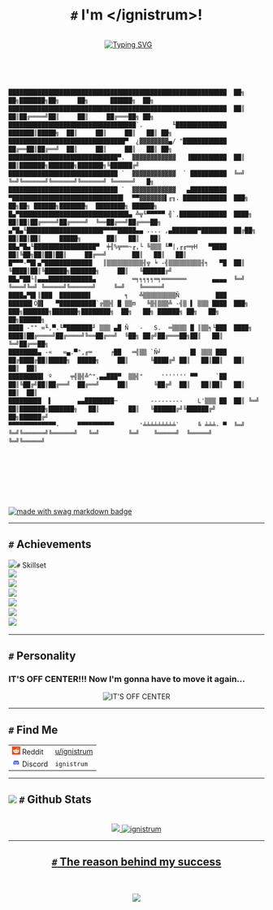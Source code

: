 <div align="center">

# `#` I'm **&lt;/ignistrum&gt;!**



</div>

<div style="display: flex; align-items: flex-start; justify-content: space-between; flex-wrap: wrap; gap: 2rem;">

<div style="flex: 1; min-width: 280px;">



<p align="center">
   <a href="https://git.io/typing-svg"><img src="https://readme-typing-svg.demolab.com?font=&weight=100&size=25&pause=1000&color=8806CE&width=435&lines=Hii!+Welcome+to+my+GitHub+page!;I+make+mostly+AI+applications;Do+you+have+any+code+snippets3F;Or+maybe+I+can+share+some+debugging+headaches+with+you+%3AD;Who+doesn't+like+coding%3F;Screw+debugging;Bython+ftw" alt="Typing SVG" /></a>
</p>


</div>

<br><br>     

<!--- ------------------------------------------------------------------------------------------------------------------------------------------------------ -->
<!--- -- Nice to Meet You ---------------------------------------------------------------------------------------------------------------------------------- -->
<!--- ------------------------------------------------------------------------------------------------------------------------------------------------------ -->


```
████████████████████████████████████████████████████████████  ██╗  ██╗███████╗██╗     ██╗      ██████╗  ██╗ 
████████████████████████████████████████████████████████████  ██║  ██║██╔════╝██║     ██║     ██╔═══██╗ ██╗ 
███████████████████████████████████`.        ╙██████████████  ███████║█████╗  ██║     ██║     ██║   ██║ ██╗ 
████████████████████████████████▀  ¿▓▓▓▓▓▓▓▓▄/ "████████████  ██╔══██║██╔══╝  ██║     ██║     ██║   ██║ ██╗ 
██████████████████████████████▀.  ▓▓▓▓▓▓▓▓▓▓▓▓   ▐██████████  ██║  ██║███████╗███████╗███████╗╚██████╔╝  
██████████████████████████████ `  ▓▓▓▓▓▓▓▓▓▓▓▓  ` ██████████  ╚═╝  ╚═╝╚══════╝╚══════╝╚══════╝ ╚═════╝   █╗
██████████████████████████████ `  ▓▓▓▓▓▓▓▓▓▓▓▓   ▄██████████
▀██████████████████████████████▌  ▀▀▓▓▓▓▓▓▓▌╓╖. ████████████  ███╗   ██╗██╗ ██████╗███████╗  ████████╗ ██████╗
█▄▀██████████████████████████████▄ ╩╦╙▀▀▀▀▀ ╣`,█████████████  ████╗  ██║██║██╔════╝██╔════╝  ╚══██╔══╝██╔═══██╗
▄▀█▄╙█████████████████████▀▀▀▀█████▄▄ .... ,▄███████▀███████  ██╔██╗ ██║██║██║     █████╗       ██║   ██║   ██║
██▄▀█▄╙█████████████████▀  ╪╢%╦══~╓,└ ╚▒▒▒ ╙▀|,╓╓═╤H   ▀████  ██║╚██╗██║██║██║     ██╔══╝       ██║   ██║   ██║
█▀▀▀-▀█▌▄▀█████████████   ║▒▒▒▒▒▒▒▒▒▒╢╦ ╘ -╣▒▒▒▒▒▒▒▒▒╢╕   ▀█  ██║ ╚████║██║╚██████╗███████╗     ██║   ╚██████╔╝
██▄▀██└║▄▄▄████████████▄          ═╕╕╕╕╕═╕═══════       ▄▄▄▄  ╚═╝  ╚═══╝╚═╝ ╚═════╝╚══════╝     ╚═╝    ╚═════╝
████▄▀█▌║███  ████████▌         ╕   ╩▒▒▒▒▒▒▒▒▒Ñ          ███
██████▌Ö▓▌   ▀██████████`╔▒▒╣ █ ▒▒m   ╚▒╢▒▒▒╩ -╣▒ ▌ ▒▒▒ ████  ███╗   ███╗███████╗███████╗████████╗  ██╗   ██╗ ██████╗ ██╗   ██╗    ██╗██████╗
████ -"" ∞╙,▀.╙▀███████╜ ▒▒▒ ▄█ Ñ   -   S.  ═▒▒▒▒ █ ║▒▒╕└███  ████╗ ████║██╔════╝██╔════╝╚══██╔══╝  ╚██╗ ██╔╝██╔═══██╗██║   ██║    ╚═╝██╔══██╗ 
████████▄ -«   ∞▄.▀",╓═     ╒██   ═╣▒▒ `Ñ╛        █▌ ▒▒▒ ███  ██╔████╔██║█████╗  █████╗     ██║      ╚████╔╝ ██║   ██║██║   ██║       ██║  ██║
█████████▌ º     ╤╣▒╣╩^",▄▄███▀  ▒▒╣"     ''''''' ▀▀     `██  ██║╚██╔╝██║██╔══╝  ██╔══╝     ██║       ╚██╔╝  ██║   ██║██║   ██║       ██║  ██║
█████████  ▌       ▄▄████████─         ---------    L'▒▒▒ ██  ██║ ╚═╝ ██║███████╗███████╗   ██║        ██║   ╚██████╔╝╚██████╔╝    ██╗██████╔╝
▀▀▀▀▀▀▀▀▀▀▀▀▀-     ▀▀▀▀▀▀▀▀▀▀       '╧╧╧╧╧╧╧╧╧`     ╚ ╧╧╧- ▀  ╚═╝     ╚═╝╚══════╝╚══════╝   ╚═╝        ╚═╝    ╚═════╝  ╚═════╝     ╚═╝╚═════╝ 
```

<br><br>     

</div>

<a href="https://github.com/Anmol-Baranwal/GIFs-For-Readme"></a><a href="https://github.com/Anmol-Baranwal/GIFs-For-Readme"><img src="https://forthebadge.com/images/badges/built-with-swag.svg" width="130" alt="made with swag markdown badge"></a> 

---

## `#` Achievements
<div>
  <img src="
</div>


## `#` Skillset

<div>
  <img src="https://img.shields.io/badge/English-clear,%20sharp,%20formal,%20understandable%20and%20useful-10B981?style=for-the-badge&labelColor=1E293B&logo=markdown&logoColor=white"/>
  <br>
  <img src="https://img.shields.io/badge/Python-indentation,%20debugging,%20best%20syntax%20of%20all,%20headaches-10B981?style=for-the-badge&labelColor=1E293B&logo=markdown&logoColor=white"/>
  <br>
  <img src="https://img.shields.io/badge/NodeJS-try%20and%20catch,%20good%20syntax,%20braces%20ftw-10B981?style=for-the-badge&labelColor=1E293B&logo=markdown&logoColor=white"/>
  <br>
  <img src="https://img.shields.io/badge/C%23-return%20a%20%3F%3F%20b%3B%20🧠🧠,%20language%20for%20babies,%20just%20why%3F-10B981?style=for-the-badge&labelColor=1E293B&logo=markdown&logoColor=white"/>
  <br>
  <img src="https://img.shields.io/badge/HTML-a%20nobody%20without%20css,%20h1%2C%20h2%2C%20h3%2C%20h4%20and%20h5%20🤡-10B981?style=for-the-badge&labelColor=1E293B&logo=markdown&logoColor=white"/>
  <br>
  <img src="https://img.shields.io/badge/CSS-jacked%20asf,%20feels%20to%20good%20to%20be%20true-10B981?style=for-the-badge&labelColor=1E293B&logo=markdown&logoColor=white"/>
  <br>
</div>

---

## `#` Personality

### IT'S OFF CENTER!!! Now I'm gonna have to move it again...

<p align="center">
  <img src="https://media1.tenor.com/m/pLsP25o3zmgAAAAd/monk-adrian-monk.gif" width="400" alt="IT'S OFF CENTER"/>
</p>


---
  
## `#` Find Me

<table>
  <tr>
    <td><img src="https://github.com/edent/SuperTinyIcons/raw/master/images/svg/reddit.svg" width="16" /> Reddit</td>
    <td><a href="https://reddit.com/u/ignistrum">u/ignistrum</a></td>
  </tr>
  <tr>
    <td><img src="https://github.com/edent/SuperTinyIcons/raw/master/images/svg/discord.svg" width="16" /> Discord</td>
    <td><code>ignistrum</code></td>
  </tr>
</table>

---
## <img src="https://media.giphy.com/media/iY8CRBdQXODJSCERIr/giphy.gif" width="35"><b> `#` Github Stats </b>
<br>

<div align="center">

<a href="https://github.com/ignistrum/">
  <img src="https://github-readme-stats.vercel.app/api?username=ignistrum&include_all_commits=true&count_private=true&show_icons=true&line_height=20&title_color=7A7ADB&icon_color=2234AE&text_color=D3D3D3&bg_color=0,000000,130F40" width="450"/>
  <img src="https://github-readme-stats.vercel.app/api/top-langs?username=ignistrum&show_icons=true&locale=en&layout=compact&line_height=20&title_color=7A7ADB&icon_color=2234AE&text_color=D3D3D3&bg_color=0,000000,130F40" width="375"  alt="ignistrum"/>


---



## `#` The reason behind my success

# <img src="https://upload.wikimedia.org/wikipedia/commons/thumb/7/72/Statue_of_Equality_%28Ramanuja%29.jpg/800px-Statue_of_Equality_%28Ramanuja%29.jpg" width="500">






